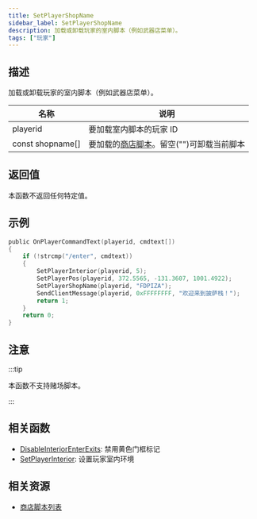 ```yaml
---
title: SetPlayerShopName
sidebar_label: SetPlayerShopName
description: 加载或卸载玩家的室内脚本（例如武器店菜单）。
tags: ["玩家"]
---
```


## 描述

加载或卸载玩家的室内脚本（例如武器店菜单）。

| 名称             | 说明                                                               |
| ---------------- | ------------------------------------------------------------------ |
| playerid         | 要加载室内脚本的玩家 ID                                            |
| const shopname[] | 要加载的[商店脚本](../resources/shopnames)。留空("")可卸载当前脚本 |

## 返回值

本函数不返回任何特定值。

## 示例

```c
public OnPlayerCommandText(playerid, cmdtext[])
{
    if (!strcmp("/enter", cmdtext))
    {
        SetPlayerInterior(playerid, 5);
        SetPlayerPos(playerid, 372.5565, -131.3607, 1001.4922);
        SetPlayerShopName(playerid, "FDPIZA");
        SendClientMessage(playerid, 0xFFFFFFFF, "欢迎来到披萨栈！");
        return 1;
    }
    return 0;
}
```

## 注意

:::tip

本函数不支持赌场脚本。

:::

## 相关函数

- [DisableInteriorEnterExits](DisableInteriorEnterExits): 禁用黄色门框标记
- [SetPlayerInterior](SetPlayerInterior): 设置玩家室内环境

## 相关资源

- [商店脚本列表](../resources/shopnames)
